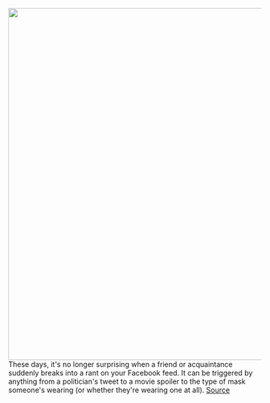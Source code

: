 <img src='https://cdn.vox-cdn.com/thumbor/kdfiLKvX-BN--acCXx2mgjvm3GE=/0x0:3000x2000/1200x800/filters:focal(1260x760:1740x1240)/cdn.vox-cdn.com/uploads/chorus_image/image/67390050/acastro_180928_1777_facebook_hack_0001.0.jpg' width='700px' /><br/>
These days, it's no longer surprising when a friend or acquaintance suddenly breaks into a rant on your Facebook feed. It can be triggered by anything from a politician's tweet to a movie spoiler to the type of mask someone's wearing (or whether they're wearing one at all).
<a href='https://www.theverge.com/21431074/facebook-how-to-hide-unfriend-block-posts'> Source <a/>